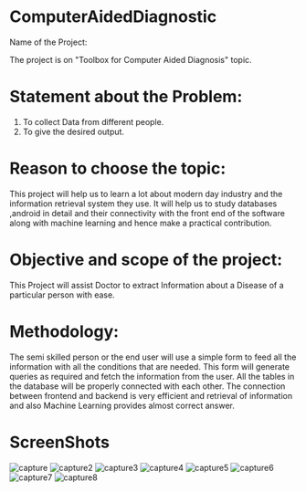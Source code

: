 # ComputerAidedDiagnostic

Name of the Project:

The project is on "Toolbox for Computer Aided Diagnosis"  topic.
	


#  Statement about the Problem:

1. To collect Data from different people.
2. To give the desired output.



# Reason to choose the topic:

This project will help us to learn a lot about modern day industry and the information retrieval system they use. It will help us to study databases ,android in detail and their connectivity with the front end of the software along with machine learning and hence make a practical contribution.



# Objective and scope of the project:

This Project will assist Doctor to extract Information about a Disease of a particular person with ease.



# Methodology:

The semi skilled person or the end user will use a simple form to feed all the information with all the conditions that are needed. This form will generate queries as required and fetch the information from the user. All the tables in the database will be properly connected with each other. The connection between frontend and backend is very efficient and retrieval of information and also Machine Learning provides almost correct answer.


# ScreenShots




![capture](https://user-images.githubusercontent.com/13920440/37145066-e9f9df5e-22e5-11e8-935f-ad4a2a0642fa.PNG)
![capture2](https://user-images.githubusercontent.com/13920440/37145071-ec8b2b7e-22e5-11e8-821e-3df425a98b1c.PNG)
![capture3](https://user-images.githubusercontent.com/13920440/37145076-ef7a21e6-22e5-11e8-9191-586d7d0bafa7.PNG)
![capture4](https://user-images.githubusercontent.com/13920440/37145081-f360be5a-22e5-11e8-9e05-ca922919c688.PNG)
![capture5](https://user-images.githubusercontent.com/13920440/37145086-f667db56-22e5-11e8-82bd-37f9f36f0aaa.PNG)
![capture6](https://user-images.githubusercontent.com/13920440/37145091-f9892254-22e5-11e8-950a-28a38feb4fbf.PNG)
![capture7](https://user-images.githubusercontent.com/13920440/37145093-fc78889c-22e5-11e8-9716-ed8cc8867206.PNG)
![capture8](https://user-images.githubusercontent.com/13920440/37145096-feff3e8a-22e5-11e8-9799-464860750268.PNG)


